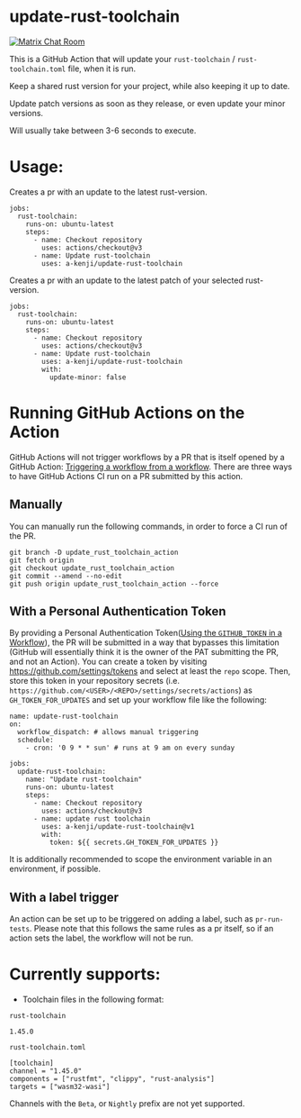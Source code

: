 # update-rust-toolchain
[![Matrix Chat Room](https://img.shields.io/badge/chat-on%20matrix-1d7e64?logo=matrix&style=flat-square)](https://matrix.to/#/#update-rust-toolchain:matrix.org)


This is a GitHub Action that will update your `rust-toolchain` / `rust-toolchain.toml` file, when it is run.

Keep a shared rust version for your project,
while also keeping it up to date.

Update patch versions as soon as they release,
or even update your minor versions.

Will usually take between 3-6 seconds to execute.

# Usage:

Creates a pr with an update to the latest rust-version.
```
jobs:
  rust-toolchain:
    runs-on: ubuntu-latest
    steps:
      - name: Checkout repository
        uses: actions/checkout@v3
      - name: Update rust-toolchain
        uses: a-kenji/update-rust-toolchain
```
Creates a pr with an update to the latest patch of your selected rust-version.
```
jobs:
  rust-toolchain:
    runs-on: ubuntu-latest
    steps:
      - name: Checkout repository
        uses: actions/checkout@v3
      - name: Update rust-toolchain
        uses: a-kenji/update-rust-toolchain
        with:
          update-minor: false
```

# Running GitHub Actions on the Action
GitHub Actions will not trigger workflows by a PR that is itself opened by a GitHub Action: [Triggering a workflow from a workflow](https://docs.github.com/en/actions/using-workflows/triggering-a-workflow#triggering-a-workflow-from-a-workflow). There are three ways to have GitHub Actions CI run on a PR submitted by this action.

## Manually
You can manually run the following commands, in order to force a CI run of the PR.
```
git branch -D update_rust_toolchain_action
git fetch origin
git checkout update_rust_toolchain_action
git commit --amend --no-edit
git push origin update_rust_toolchain_action --force
```

## With a Personal Authentication Token

By providing a Personal Authentication Token([Using the `GITHUB_TOKEN` in a Workflow](https://docs.github.com/en/actions/security-guides/automatic-token-authentication#using-the-github_token-in-a-workflow)), the PR will be submitted in a way that bypasses this limitation (GitHub will essentially think it is the owner of the PAT submitting the PR, and not an Action).
You can create a token by visiting https://github.com/settings/tokens and select at least the `repo` scope. Then, store this token in your repository secrets (i.e. `https://github.com/<USER>/<REPO>/settings/secrets/actions`) as `GH_TOKEN_FOR_UPDATES` and set up your workflow file like the following:

```
name: update-rust-toolchain
on:
  workflow_dispatch: # allows manual triggering
  schedule:
    - cron: '0 9 * * sun' # runs at 9 am on every sunday

jobs:
  update-rust-toolchain:
    name: "Update rust-toolchain"
    runs-on: ubuntu-latest
    steps:
      - name: Checkout repository
        uses: actions/checkout@v3
      - name: update rust toolchain
        uses: a-kenji/update-rust-toolchain@v1
        with:
          token: ${{ secrets.GH_TOKEN_FOR_UPDATES }}
```
It is additionally recommended to scope the environment variable in an environment, if possible.

## With a label trigger
An action can be set up to be triggered on adding a label, such as `pr-run-tests`.
Please note that this follows the same rules as a pr itself, so if an action sets 
the label, the workflow will not be run.


# Currently supports:

* Toolchain files in the following format:

`rust-toolchain`
```
1.45.0
```

`rust-toolchain.toml`
```
[toolchain]
channel = "1.45.0"
components = ["rustfmt", "clippy", "rust-analysis"]
targets = ["wasm32-wasi"]
```

Channels with the `Beta`, or `Nightly` prefix are not yet supported.
